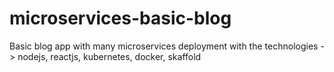 # microservices-basic-blog
Basic blog app with many microservices deployment with the technologies -> nodejs, reactjs, kubernetes, docker, skaffold
